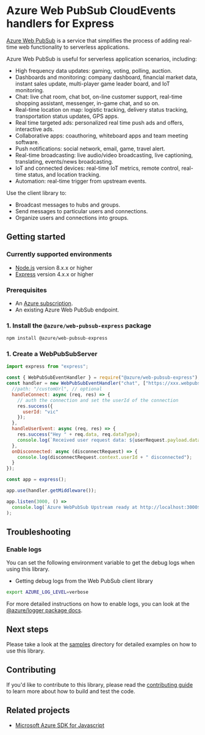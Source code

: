 # Azure Web PubSub CloudEvents handlers for Express

[Azure Web PubSub](https://docs.microsoft.com/en-us/azure/azure-webpubsub/signalr-webpubsub/) is a service that simplifies the process of adding real-time web functionality to serverless applications.

Azure Web PubSub is useful for serverless application scenarios, including:

- High frequency data updates: gaming, voting, polling, auction.
- Dashboards and monitoring: company dashboard, financial market data, instant sales update, multi-player game leader board, and IoT monitoring.
- Chat: live chat room, chat bot, on-line customer support, real-time shopping assistant, messenger, in-game chat, and so on.
- Real-time location on map: logistic tracking, delivery status tracking, transportation status updates, GPS apps.
- Real time targeted ads: personalized real time push ads and offers, interactive ads.
- Collaborative apps: coauthoring, whiteboard apps and team meeting software.
- Push notifications: social network, email, game, travel alert.
- Real-time broadcasting: live audio/video broadcasting, live captioning, translating, events/news broadcasting.
- IoT and connected devices: real-time IoT metrics, remote control, real-time status, and location tracking.
- Automation: real-time trigger from upstream events.

Use the client library to:

- Broadcast messages to hubs and groups.
- Send messages to particular users and connections.
- Organize users and connections into groups.

## Getting started

### Currently supported environments

- [Node.js](https://nodejs.org/) version 8.x.x or higher
- [Express](http://expressjs.com/) version 4.x.x or higher

### Prerequisites

- An [Azure subscription][azure_sub].
- An existing Azure Web PubSub endpoint.

### 1. Install the `@azure/web-pubsub-express` package

```bash
npm install @azure/web-pubsub-express
```

### 1. Create a WebPubSubServer

```js
import express from "express";

const { WebPubSubEventHandler } = require("@azure/web-pubsub-express");
const handler = new WebPubSubEventHandler("chat", ["https://xxx.webpubsub.azure.com"], {
  //path: "/customUrl", // optional
  handleConnect: async (req, res) => {
    // auth the connection and set the userId of the connection
    res.success({
      userId: "vic"
    });
  },
  handleUserEvent: async (req, res) => {
    res.success("Hey " + req.data, req.dataType);
    console.log(`Received user request data: ${userRequest.payload.data}`);
  },
  onDisconnected: async (disconnectRequest) => {
    console.log(disconnectRequest.context.userId + " disconnected");
  }
});

const app = express();

app.use(handler.getMiddleware());

app.listen(3000, () =>
  console.log(`Azure WebPubSub Upstream ready at http://localhost:3000${handler.path}`)
);
```

## Troubleshooting

### Enable logs

You can set the following environment variable to get the debug logs when using this library.

- Getting debug logs from the Web PubSub client library

```bash
export AZURE_LOG_LEVEL=verbose
```

For more detailed instructions on how to enable logs, you can look at the [@azure/logger package docs](https://github.com/Azure/azure-sdk-for-js/tree/master/sdk/core/logger).

## Next steps

Please take a look at the
[samples](https://github.com/Azure/azure-sdk-for-js/tree/master/sdk/signalr/signalr/samples)
directory for detailed examples on how to use this library.

## Contributing

If you'd like to contribute to this library, please read the [contributing guide](https://github.com/Azure/azure-sdk-for-js/blob/master/CONTRIBUTING.md) to learn more about how to build and test the code.

## Related projects

- [Microsoft Azure SDK for Javascript](https://github.com/Azure/azure-sdk-for-js)

[azure_sub]: https://azure.microsoft.com/free/
